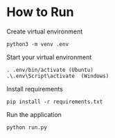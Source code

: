 # How to Run

Create virtual environment
```
python3 -m venv .env
```

Start your virtual environment
```
. .env/bin/activate (Ubuntu)
.\.env\Script\activate  (Windows)
```

Install requirements
```
pip install -r requirements.txt
```

Run the application
```
python run.py
```
